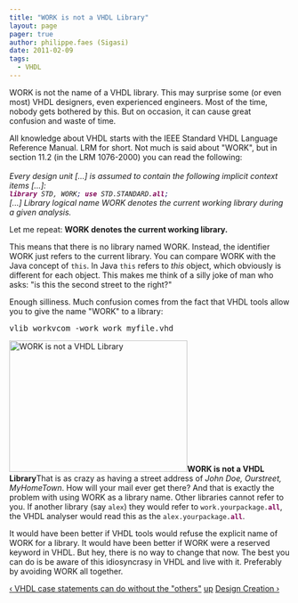 ```yaml
---
title: "WORK is not a VHDL Library"
layout: page 
pager: true
author: philippe.faes (Sigasi)
date: 2011-02-09
tags: 
  - VHDL
---
```

<div class="content">
<p>WORK is not the name of a VHDL library. This may surprise some (or even most) VHDL designers, even experienced engineers. Most of the time, nobody gets bothered by this. But on occasion, it can cause great confusion and waste of time.</p><p>All knowledge about VHDL starts with the IEEE Standard VHDL Language Reference Manual. LRM for short. Not much is said about "WORK", but in section 11.2 (in the LRM 1076-2000) you can read the following:<br/><cite><br/>Every design unit [...] is assumed to contain the following implicit context items [...]:<br/><span class="geshifilter"><code class="vhdl geshifilter-vhdl"><span style="color: #7f0055; font-weight: bold;">library</span> STD, WORK<span style="color: #000066;">;</span> <span style="color: #7f0055; font-weight: bold;">use</span> STD.STANDARD.<span style="color: #7f0055; font-weight: bold;">all</span><span style="color: #000066;">;</span></code></span><br/>[...] Library logical name WORK denotes the current working library during a given analysis.<br/></cite></p><p>Let me repeat: <strong>WORK denotes the current working library.</strong> </p><p>This means that there is no library named WORK. Instead, the identifier WORK just refers to the current library. You can compare WORK with the Java concept of <span class="geshifilter"><code class="vhdl geshifilter-vhdl">this</code></span>. In Java <span class="geshifilter"><code class="vhdl geshifilter-vhdl">this</code></span> refers to <em>this</em> object, which obviously is different for each object. This makes me think of a silly joke of man who asks: "is this the second street to the right?"</p><p>Enough silliness. Much confusion comes from the fact that VHDL tools allow you to give the name "WORK" to a library:<br/><div class="geshifilter"><pre class="vhdl geshifilter-vhdl" style="font-family:monospace;">vlib workvcom -work work myfile.vhd</pre></div></p><p><span class="inline inline-right"><a href="http://www.sigasi.com/sites/www.sigasi.com/files/images/Screenshot-VHDL - tickets-p2.vhd - Sigasi -1.png" onclick="launch_popup(864, 847, 625); return false;" target="_blank"><img src="http://www.sigasi.com/sites/www.sigasi.com/files/images/Screenshot-VHDL - tickets-p2.vhd - Sigasi -1.img_assist_custom-320x236.png" alt="WORK is not a VHDL Library" title="WORK is not a VHDL Library" class="image image-img_assist_custom-320x236 " width="320" height="236"/></a><span class="caption" style="width: 318px;"><strong>WORK is not a VHDL Library</strong></span></span>That is as crazy as having a street address of <em>John Doe, Ourstreet, MyHomeTown</em>. How will your mail ever get there? And that is exactly the problem with using WORK as a library name. Other libraries cannot refer to you. If another library (say <span class="geshifilter"><code class="vhdl geshifilter-vhdl">alex</code></span>) they would refer to <span class="geshifilter"><code class="vhdl geshifilter-vhdl">work.yourpackage.<span style="color: #7f0055; font-weight: bold;">all</span></code></span>, the VHDL analyser would read this as the <span class="geshifilter"><code class="vhdl geshifilter-vhdl">alex.yourpackage.<span style="color: #7f0055; font-weight: bold;">all</span></code></span>.</p><p>It would have been better if VHDL tools would refuse the explicit name of WORK for a library. It would have been better if WORK were a reserved keyword in VHDL. But hey, there is no way to change that now. The best you can do is be aware of this idiosyncrasy in VHDL and live with it. Preferably by avoiding WORK all together.</p>  <div id="book-navigation-1518" class="book-navigation">            <div class="page-links clear-block">              <a href="/content/vhdl-case-statements-can-do-without-others" class="page-previous" title="Go to previous page">&#8249; VHDL case statements can do without the "others"</a>                    <a href="/content/vhdl-tips-tricks" class="page-up" title="Go to parent page">up</a>                    <a href="/content/design-creation" class="page-next" title="Go to next page">Design Creation &#8250;</a>          </div>      </div>  </div>

